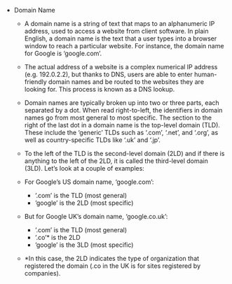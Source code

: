 - Domain Name
  - A domain name is a string of text that maps to an alphanumeric IP address, used to access a website from client software. In plain English, a domain name is the text that a user types into a browser window to reach a particular website. For instance, the domain name for Google is ‘google.com’.

  - The actual address of a website is a complex numerical IP address (e.g. 192.0.2.2), but thanks to DNS, users are able to enter human-friendly domain names and be routed to the websites they are looking for. This process is known as a DNS lookup.
  
  - Domain names are typically broken up into two or three parts, each separated by a dot. When read right-to-left, the identifiers in domain names go from most general to most specific. The section to the right of the last dot in a domain name is the top-level domain (TLD). These include the ‘generic’ TLDs such as ‘.com’, ‘.net’, and ‘.org’, as well as country-specific TLDs like ‘.uk’ and ‘.jp’.

  - To the left of the TLD is the second-level domain (2LD) and if there is anything to the left of the 2LD, it is called the third-level domain (3LD). Let’s look at a couple of examples:

  - For Google’s US domain name, ‘google.com’:

    - ’.com’ is the TLD (most general)
    - ’google’ is the 2LD (most specific)
  - But for Google UK’s domain name, ‘google.co.uk’:

    - ’.com’ is the TLD (most general)
    - ’.co’* is the 2LD
    - ’google’ is the 3LD (most specific)
  - *In this case, the 2LD indicates the type of organization that registered the domain (.co in the UK is for sites registered by companies). 